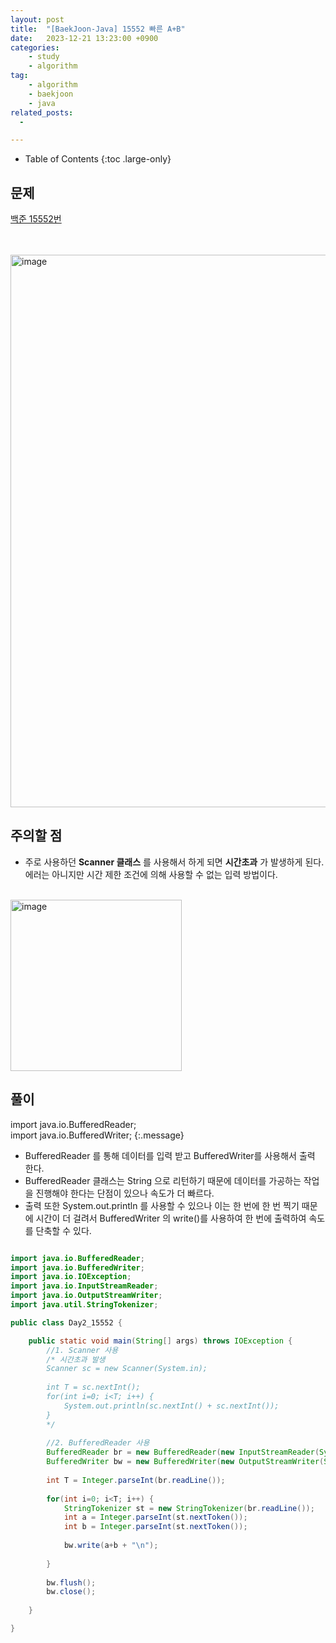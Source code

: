 ```yaml
---
layout: post
title:  "[BaekJoon-Java] 15552 빠른 A+B"
date:   2023-12-21 13:23:00 +0900
categories: 
    - study
    - algorithm
tag:
    - algorithm
    - baekjoon
    - java
related_posts:
  - 

---
```


- Table of Contents
{:toc .large-only}

## 문제
[백준 15552번](https://www.acmicpc.net/problem/15552)

<br><br>
<img width="884" alt="image" src="https://github.com/GooDev94/study_algorithm/assets/54229410/14f3115d-a57c-4778-b717-bb1cfa7e28b6">


## 주의할 점
- 주로 사용하던 **Scanner 클래스** 를 사용해서 하게 되면 **시간초과** 가 발생하게 된다. 
<br>에러는 아니지만 시간 제한 조건에 의해 사용할 수 없는 입력 방법이다.
<br><br>
<img width="274" alt="image" src="https://github.com/GooDev94/study_algorithm/assets/54229410/6bf62df8-aec9-44dd-891e-c7824d7f8ad1">


## 풀이
import java.io.BufferedReader;
<br>
import java.io.BufferedWriter;
{:.message}
- BufferedReader 를 통해 데이터를 입력 받고 BufferedWriter를 사용해서 출력 한다.
- BufferedReader 클래스는 String 으로 리턴하기 때문에 데이터를 가공하는 작업을 진행해야 한다는 단점이 있으나 속도가 더 빠르다.
- 출력 또한 System.out.println 를 사용할 수 있으나 이는 한 번에 한 번 찍기 때문에 시간이 더 걸려서 BufferedWriter 의 write()를 사용하여 한 번에 출력하여 속도를 단축할 수 있다.

~~~java

import java.io.BufferedReader;
import java.io.BufferedWriter;
import java.io.IOException;
import java.io.InputStreamReader;
import java.io.OutputStreamWriter;
import java.util.StringTokenizer;

public class Day2_15552 {

	public static void main(String[] args) throws IOException {
		//1. Scanner 사용
		/* 시간초과 발생
		Scanner sc = new Scanner(System.in);
		
		int T = sc.nextInt();
		for(int i=0; i<T; i++) {
			System.out.println(sc.nextInt() + sc.nextInt());
		}
		*/
		
		//2. BufferedReader 사용
		BufferedReader br = new BufferedReader(new InputStreamReader(System.in));
		BufferedWriter bw = new BufferedWriter(new OutputStreamWriter(System.out));
		
		int T = Integer.parseInt(br.readLine());
		
		for(int i=0; i<T; i++) {
			StringTokenizer st = new StringTokenizer(br.readLine());
			int a = Integer.parseInt(st.nextToken());
			int b = Integer.parseInt(st.nextToken());
			
			bw.write(a+b + "\n");
			
		}
		
		bw.flush();
		bw.close();
		
	}

}


~~~
